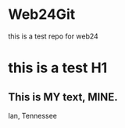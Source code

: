 # Web24Git
this is a test repo for web24 
# this is a test H1
## This is MY text, MINE.
Ian, Tennessee